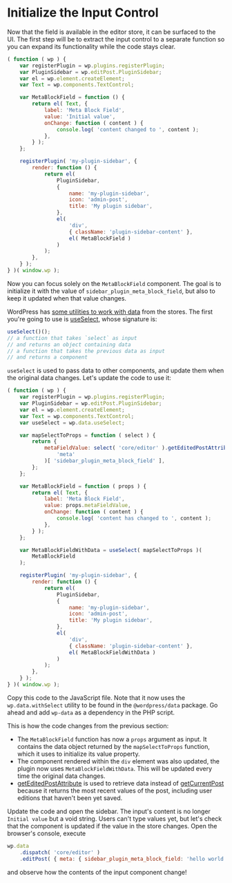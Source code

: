 # Initialize the Input Control

Now that the field is available in the editor store, it can be surfaced to the UI. The first step will be to extract the input control to a separate function so you can expand its functionality while the code stays clear.

```js
( function ( wp ) {
	var registerPlugin = wp.plugins.registerPlugin;
	var PluginSidebar = wp.editPost.PluginSidebar;
	var el = wp.element.createElement;
	var Text = wp.components.TextControl;

	var MetaBlockField = function () {
		return el( Text, {
			label: 'Meta Block Field',
			value: 'Initial value',
			onChange: function ( content ) {
				console.log( 'content changed to ', content );
			},
		} );
	};

	registerPlugin( 'my-plugin-sidebar', {
		render: function () {
			return el(
				PluginSidebar,
				{
					name: 'my-plugin-sidebar',
					icon: 'admin-post',
					title: 'My plugin sidebar',
				},
				el(
					'div',
					{ className: 'plugin-sidebar-content' },
					el( MetaBlockField )
				)
			);
		},
	} );
} )( window.wp );
```

Now you can focus solely on the `MetaBlockField` component. The goal is to initialize it with the value of `sidebar_plugin_meta_block_field`, but also to keep it updated when that value changes.

WordPress has [some utilities to work with data](/packages/data/README.md) from the stores. The first you're going to use is [useSelect](/packages/data/README.md#useSelect-mapselecttoprops-function-function), whose signature is:

```js
useSelect()();
// a function that takes `select` as input
// and returns an object containing data
// a function that takes the previous data as input
// and returns a component
```

`useSelect` is used to pass data to other components, and update them when the original data changes. Let's update the code to use it:

```js
( function ( wp ) {
	var registerPlugin = wp.plugins.registerPlugin;
	var PluginSidebar = wp.editPost.PluginSidebar;
	var el = wp.element.createElement;
	var Text = wp.components.TextControl;
	var useSelect = wp.data.useSelect;

	var mapSelectToProps = function ( select ) {
		return {
			metaFieldValue: select( 'core/editor' ).getEditedPostAttribute(
				'meta'
			)[ 'sidebar_plugin_meta_block_field' ],
		};
	};

	var MetaBlockField = function ( props ) {
		return el( Text, {
			label: 'Meta Block Field',
			value: props.metaFieldValue,
			onChange: function ( content ) {
				console.log( 'content has changed to ', content );
			},
		} );
	};

	var MetaBlockFieldWithData = useSelect( mapSelectToProps )(
		MetaBlockField
	);

	registerPlugin( 'my-plugin-sidebar', {
		render: function () {
			return el(
				PluginSidebar,
				{
					name: 'my-plugin-sidebar',
					icon: 'admin-post',
					title: 'My plugin sidebar',
				},
				el(
					'div',
					{ className: 'plugin-sidebar-content' },
					el( MetaBlockFieldWithData )
				)
			);
		},
	} );
} )( window.wp );
```

Copy this code to the JavaScript file. Note that it now uses the `wp.data.withSelect` utility to be found in the `@wordpress/data` package. Go ahead and add `wp-data` as a dependency in the PHP script.

This is how the code changes from the previous section:

-   The `MetaBlockField` function has now a `props` argument as input. It contains the data object returned by the `mapSelectToProps` function, which it uses to initialize its value property.
-   The component rendered within the `div` element was also updated, the plugin now uses `MetaBlockFieldWithData`. This will be updated every time the original data changes.
-   [getEditedPostAttribute](/docs/reference-guides/data/data-core-editor.md#geteditedpostattribute) is used to retrieve data instead of [getCurrentPost](/docs/reference-guides/data/data-core-editor.md#getcurrentpost) because it returns the most recent values of the post, including user editions that haven't been yet saved.

Update the code and open the sidebar. The input's content is no longer `Initial value` but a void string. Users can't type values yet, but let's check that the component is updated if the value in the store changes. Open the browser's console, execute

```js
wp.data
	.dispatch( 'core/editor' )
	.editPost( { meta: { sidebar_plugin_meta_block_field: 'hello world!' } } );
```

and observe how the contents of the input component change!
